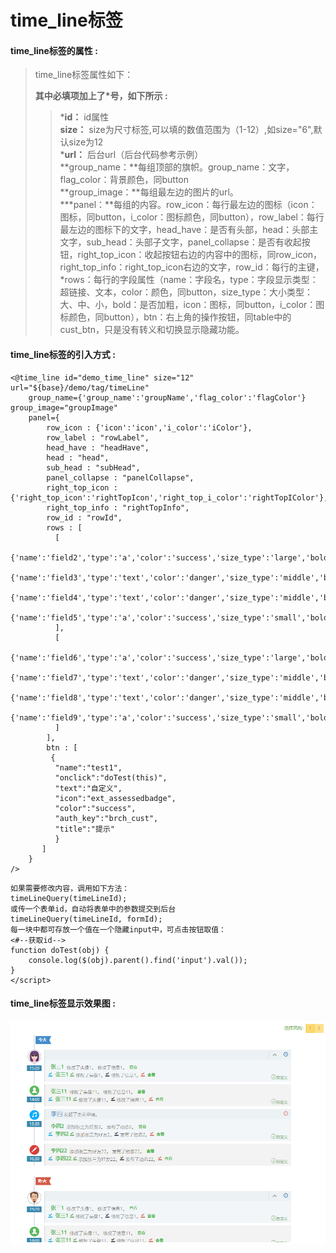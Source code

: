 # time\_line标签

#### time\_line**标签的属性 :**

> time\_line标签属性如下：
>
> **其中必填项加上了\*号，如下所示 :**
>
> > \***id：** id属性  
> > **size：** size为尺寸标签,可以填的数值范围为（1-12）,如size="6",默认size为12  
> > \***url：** 后台url（后台代码参考示例）  
> > **group\_name：**每组顶部的旗帜。group\_name：文字，flag\_color：背景颜色，同button  
> > **group\_image：**每组最左边的图片的url。  
> > \***panel：**每组的内容。row\_icon：每行最左边的图标（icon：图标，同button，i\_color：图标颜色，同button），row\_label：每行最左边的图标下的文字，head\_have：是否有头部，head：头部主文字，sub\_head：头部子文字，panel\_collapse：是否有收起按钮，right\_top\_icon：收起按钮右边的内容中的图标，同row\_icon，right\_top\_info：right\_top\_icon右边的文字，row\_id：每行的主键，\*rows：每行的字段属性（name：字段名，type：字段显示类型：超链接、文本，color：颜色，同button，size\_type：大小类型：大、中、小，bold：是否加粗，icon：图标，同button，i\_color：图标颜色，同button），btn：右上角的操作按钮，同table中的cust\_btn，只是没有转义和切换显示隐藏功能。

#### time\_line标签的引入方式 :

```
<@time_line id="demo_time_line" size="12" url="${base}/demo/tag/timeLine"
    group_name={'group_name':'groupName','flag_color':'flagColor'} group_image="groupImage"
    panel={
        row_icon : {'icon':'icon','i_color':'iColor'},
        row_label : "rowLabel",
        head_have : "headHave",
        head : "head",
        sub_head : "subHead",
        panel_collapse : "panelCollapse",
        right_top_icon : {'right_top_icon':'rightTopIcon','right_top_i_color':'rightTopIColor'},
        right_top_info : "rightTopInfo",
        row_id : "rowId",
        rows : [
          [
            {'name':'field2','type':'a','color':'success','size_type':'large','bold':'true'},
            {'name':'field3','type':'text','color':'danger','size_type':'middle','bold':'true'},
            {'name':'field4','type':'text','color':'danger','size_type':'middle','bold':'true'},
            {'name':'field5','type':'a','color':'success','size_type':'small','bold':'true'}
          ],
          [
            {'name':'field6','type':'a','color':'success','size_type':'large','bold':'true','icon':'saved','i_color':'info'},
            {'name':'field7','type':'text','color':'danger','size_type':'middle','bold':'true','icon':'saved','i_color':'success'},
            {'name':'field8','type':'text','color':'danger','size_type':'middle','bold':'true','icon':'saved','i_color':'warn'},
            {'name':'field9','type':'a','color':'success','size_type':'small','bold':'true','icon':'saved','i_color':'danger'}
          ]
        ],
        btn : [
         {
          "name":"test1",
          "onclick":"doTest(this)",
          "text":"自定义",
          "icon":"ext_assessedbadge",
          "color":"success",
          "auth_key":"brch_cust",
          "title":"提示"
          }
       ]
    } 
/>
```

```
如果需要修改内容，调用如下方法：
timeLineQuery(timeLineId);
或传一个表单id，自动将表单中的参数提交到后台
timeLineQuery(timeLineId, formId);
每一块中都可存放一个值在一个隐藏input中，可点击按钮取值：
<#--获取id-->
function doTest(obj) {
    console.log($(obj).parent().find('input').val());
}
</script>
```

#### time\_line标签显示效果图 :

![](/assets/time_line.png)

